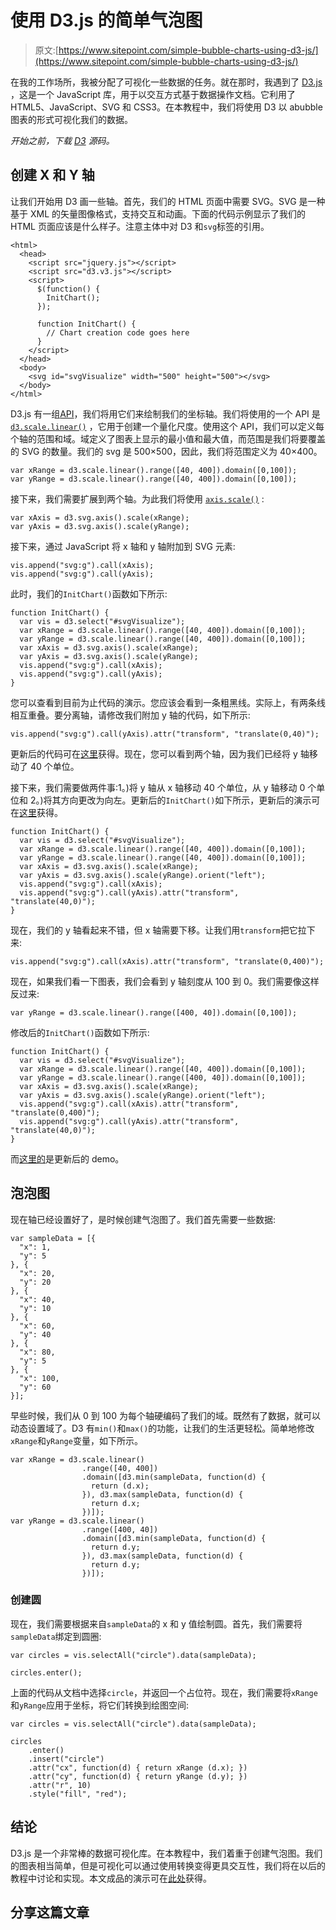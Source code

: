 # 使用 D3.js 的简单气泡图

> 原文:[https://www.sitepoint.com/simple-bubble-charts-using-d3-js/](https://www.sitepoint.com/simple-bubble-charts-using-d3-js/)

在我的工作场所，我被分配了可视化一些数据的任务。就在那时，我遇到了 [D3.js](http://d3js.org/) ，这是一个 JavaScript 库，用于以交互方式基于数据操作文档。它利用了 HTML5、JavaScript、SVG 和 CSS3。在本教程中，我们将使用 D3 以 abubble 图表的形式可视化我们的数据。

*开始之前，下载 [D3](http://d3js.org/) 源码。*

## 创建 X 和 Y 轴

让我们开始用 D3 画一些轴。首先，我们的 HTML 页面中需要 SVG。SVG 是一种基于 XML 的矢量图像格式，支持交互和动画。下面的代码示例显示了我们的 HTML 页面应该是什么样子。注意主体中对 D3 和`svg`标签的引用。

```
<html>
  <head>
    <script src="jquery.js"></script>
    <script src="d3.v3.js"></script>
    <script>
      $(function() {
        InitChart();
      });

      function InitChart() {
        // Chart creation code goes here
      }
    </script>
  </head>
  <body>
    <svg id="svgVisualize" width="500" height="500"></svg>
  </body>
</html>
```

D3.js 有一组[API](https://github.com/mbostock/d3/wiki/API-Reference)，我们将用它们来绘制我们的坐标轴。我们将使用的一个 API 是 [`d3.scale.linear()`](https://github.com/mbostock/d3/wiki/Quantitative-Scales#wiki-linear) ，它用于创建一个量化尺度。使用这个 API，我们可以定义每个轴的范围和域。域定义了图表上显示的最小值和最大值，而范围是我们将要覆盖的 SVG 的数量。我们的 svg 是 500×500，因此，我们将范围定义为 40×400。

```
var xRange = d3.scale.linear().range([40, 400]).domain([0,100]);
var yRange = d3.scale.linear().range([40, 400]).domain([0,100]);
```

接下来，我们需要扩展到两个轴。为此我们将使用 [`axis.scale()`](https://github.com/mbostock/d3/wiki/SVG-Axes#wiki-scale) :

```
var xAxis = d3.svg.axis().scale(xRange);
var yAxis = d3.svg.axis().scale(yRange);
```

接下来，通过 JavaScript 将 x 轴和 y 轴附加到 SVG 元素:

```
vis.append("svg:g").call(xAxis);
vis.append("svg:g").call(yAxis);
```

此时，我们的`InitChart()`函数如下所示:

```
function InitChart() {
  var vis = d3.select("#svgVisualize");
  var xRange = d3.scale.linear().range([40, 400]).domain([0,100]);
  var yRange = d3.scale.linear().range([40, 400]).domain([0,100]);
  var xAxis = d3.svg.axis().scale(xRange);
  var yAxis = d3.svg.axis().scale(yRange);
  vis.append("svg:g").call(xAxis);
  vis.append("svg:g").call(yAxis);
}
```

您可以查看到目前为止代码的演示。您应该会看到一条粗黑线。实际上，有两条线相互重叠。要分离轴，请修改我们附加 y 轴的代码，如下所示:

```
vis.append("svg:g").call(yAxis).attr("transform", "translate(0,40)");
```

更新后的代码可在[这里](https://jsfiddle.net/jady/YrF5L/2/)获得。现在，您可以看到两个轴，因为我们已经将 y 轴移动了 40 个单位。

接下来，我们需要做两件事:1。)将 y 轴从 x 轴移动 40 个单位，从 y 轴移动 0 个单位和 2。)将其方向更改为向左。更新后的`InitChart()`如下所示，更新后的演示可在[这里](https://jsfiddle.net/jady/YrF5L/3/)获得。

```
function InitChart() {
  var vis = d3.select("#svgVisualize");
  var xRange = d3.scale.linear().range([40, 400]).domain([0,100]);
  var yRange = d3.scale.linear().range([40, 400]).domain([0,100]);
  var xAxis = d3.svg.axis().scale(xRange);
  var yAxis = d3.svg.axis().scale(yRange).orient("left");
  vis.append("svg:g").call(xAxis);
  vis.append("svg:g").call(yAxis).attr("transform", "translate(40,0)");
}
```

现在，我们的 y 轴看起来不错，但 x 轴需要下移。让我们用`transform`把它拉下来:

```
vis.append("svg:g").call(xAxis).attr("transform", "translate(0,400)");
```

现在，如果我们看一下图表，我们会看到 y 轴刻度从 100 到 0。我们需要像这样反过来:

```
var yRange = d3.scale.linear().range([400, 40]).domain([0,100]);
```

修改后的`InitChart()`函数如下所示:

```
function InitChart() {
  var vis = d3.select("#svgVisualize");
  var xRange = d3.scale.linear().range([40, 400]).domain([0,100]);
  var yRange = d3.scale.linear().range([400, 40]).domain([0,100]);
  var xAxis = d3.svg.axis().scale(xRange);
  var yAxis = d3.svg.axis().scale(yRange).orient("left");
  vis.append("svg:g").call(xAxis).attr("transform", "translate(0,400)");
  vis.append("svg:g").call(yAxis).attr("transform", "translate(40,0)");
}
```

而[这里的](https://jsfiddle.net/jady/YrF5L/4/)是更新后的 demo。

## 泡泡图

现在轴已经设置好了，是时候创建气泡图了。我们首先需要一些数据:

```
var sampleData = [{
  "x": 1,
  "y": 5
}, {
  "x": 20,
  "y": 20
}, {
  "x": 40,
  "y": 10
}, {
  "x": 60,
  "y": 40
}, {
  "x": 80,
  "y": 5
}, {
  "x": 100,
  "y": 60
}];
```

早些时候，我们从 0 到 100 为每个轴硬编码了我们的域。既然有了数据，就可以动态设置域了。D3 有`min()`和`max()`的功能，让我们的生活更轻松。简单地修改`xRange`和`yRange`变量，如下所示。

```
var xRange = d3.scale.linear()
                .range([40, 400])
                .domain([d3.min(sampleData, function(d) {
                  return (d.x);
                }), d3.max(sampleData, function(d) {
                  return d.x;
                })]);
var yRange = d3.scale.linear()
                .range([400, 40])
                .domain([d3.min(sampleData, function(d) {
                  return d.y;
                }), d3.max(sampleData, function(d) {
                  return d.y;
                })]);
```

### 创建圆

现在，我们需要根据来自`sampleData`的 x 和 y 值绘制圆。首先，我们需要将`sampleData`绑定到圆圈:

```
var circles = vis.selectAll("circle").data(sampleData);

circles.enter();
```

上面的代码从文档中选择`circle`，并返回一个占位符。现在，我们需要将`xRange`和`yRange`应用于坐标，将它们转换到绘图空间:

```
var circles = vis.selectAll("circle").data(sampleData);

circles
    .enter()
    .insert("circle")
    .attr("cx", function(d) { return xRange (d.x); })
    .attr("cy", function(d) { return yRange (d.y); })
    .attr("r", 10)
    .style("fill", "red");
```

## 结论

D3.js 是一个非常棒的数据可视化库。在本教程中，我们着重于创建气泡图。我们的图表相当简单，但是可视化可以通过使用转换变得更具交互性，我们将在以后的教程中讨论和实现。本文成品的演示可在[此处](https://jsfiddle.net/jady/Pvj2u/)获得。

## 分享这篇文章